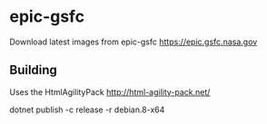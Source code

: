# epic-gsfc

Download latest images from epic-gsfc https://epic.gsfc.nasa.gov

## Building

Uses the HtmlAgilityPack http://html-agility-pack.net/

dotnet publish -c release -r debian.8-x64


